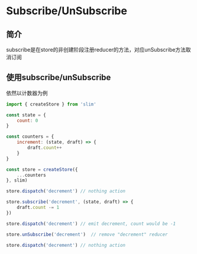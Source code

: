 # Subscribe/UnSubscribe

## 简介
subscribe是在store的非创建阶段注册reducer的方法，对应unSubscribe方法取消订阅

## 使用subscribe/unSubscribe

依然以计数器为例

```javascript
import { createStore } from 'slim'

const state = {
    count: 0
}

const counters = {
    increment: (state, draft) => {
        draft.count++
    }
}

const store = createStore({
    ...counters
}, slim)

store.dispatch('decrement') // nothing action

store.subscribe('decrement', (state, draft) => {
    draft.count -= 1
})

store.dispatch('decrement') // emit decrement, count would be -1

store.unSubscribe('decrement')  // remove "decrement" reducer

store.dispatch('decrement') // nothing action
```
